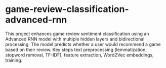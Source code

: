# game-review-classification-advanced-rnn
This project enhances game review sentiment classification using an Advanced RNN model with multiple hidden layers and bidirectional processing. The model predicts whether a user would recommend a game based on their review. Key steps text preprocessing (lemmatization, stopword removal, TF-IDF), feature extraction, Word2Vec embeddings, training.
